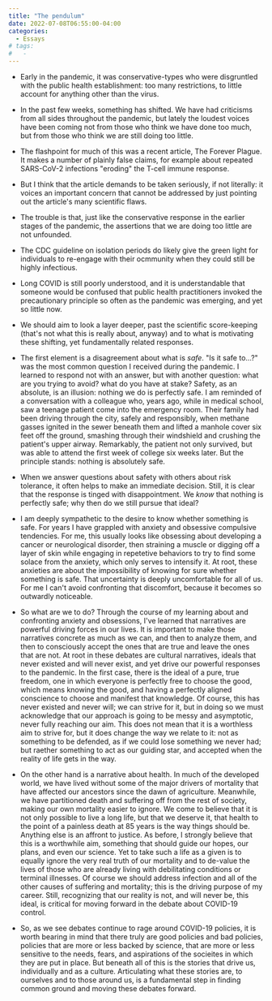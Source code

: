 ```yaml
---
title: "The pendulum"
date: 2022-07-08T06:55:00-04:00
categories:
  - Essays
# tags:
#   - 
---
```


- Early in the pandemic, it was conservative-types who were disgruntled with the public health establishment: too many restrictions, to little account for anything other than the virus. 

- In the past few weeks, something has shifted. We have had criticisms from all sides throughout the pandemic, but lately the loudest voices have been coming not from those who think we have done too much, but from those who think we are still doing too little. 

- The flashpoint for much of this was a recent article, The Forever Plague. It makes a number of plainly false claims, for example about repeated SARS-CoV-2 infections "eroding" the T-cell immune response. 

- But I think that the article demands to be taken seriously, if not literally: it voices an important concern that cannot be addressed by just pointing out the article's many scientific flaws. 

- The trouble is that, just like the conservative response in the earlier stages of the pandemic, the assertions that we are doing too little are not unfounded. 

- The CDC guideline on isolation periods do likely give the green light for individuals to re-engage with their ocmmunity when they could still be highly infectious. 

- Long COVID is still poorly understood, and it is understandable that someone would be confused that public health practitioners invoked the precautionary principle so often as the pandemic was emerging, and yet so little now. 

- We should aim to look a layer deeper, past the scientific score-keeping (that's not what this is really about, anyway) and to what is motivating these shifting, yet fundamentally related responses. 

- The first element is a disagreement about what is _safe_. "Is it safe to...?" was the most common question I received during the pandemic. I learned to respond not with an answer, but with another question: what are you trying to avoid? what do you have at stake? Safety, as an absolute, is an illusion: nothing we do is perfectly safe. I am reminded of a conversation with a colleague who, years ago, while in medical school, saw a teenage patient come into the emergency room. Their family had been driving through the city, safely and responsibly, when methane gasses ignited in the sewer beneath them and lifted a manhole cover six feet off the ground, smashing through their windshield and crushing the patient's upper airway. Remarkably, the patient not only survived, but was able to attend the first week of college six weeks later. But the principle stands: nothing is absolutely safe. 

- When we answer questions about safety with others about risk tolerance, it often helps to make an immediate decision. Still, it is clear that the response is tinged with disappointment. We _know_ that nothing is perfectly safe; why then do we still pursue that ideal? 

- I am deeply sympathetic to the desire to know whether something is safe. For years I have grappled with anxiety and obsessive compulsive tendencies. For me, this usually looks like obsessing about developing a cancer or neurological disorder, then straining a muscle or digging off a layer of skin while engaging in repetetive behaviors to try to find some solace from the anxiety, which only serves to intensify it. At root, these anxieties are about the impossibility of knowing for sure whether something is safe. That uncertainty is deeply uncomfortable for all of us. For me I can't avoid confronting that discomfort, because it becomes so outwardly noticeable. 

- So what are we to do? Through the course of my learning about and confronting anxiety and obsessions, I've learned that narratives are powerful driving forces in our lives. It is important to make those narratives concrete as much as we can, and then to analyze them, and then to consciously accept the ones that are true and leave the ones that are not. At root in these debates are cultural narratives, ideals that never existed and will never exist, and yet drive our powerful responses to the pandemic. In the first case, there is the ideal of a pure, true freedom, one in which everyone is perfectly free to choose the good, which means knowing the good, and having a perfectly aligned conscience to choose and manifest that knowledge. Of course, this has never existed and never will; we can strive for it, but in doing so we must acknowledge that our approach is going to be messy and asymptotic, never fully reaching our aim. This does not mean that it is a worthless aim to strive for, but it does change the way we relate to it: not as something to be defended, as if we could lose something we never had; but raether something to act as our guiding star, and accepted when the reality of life gets in the way. 

- On the other hand is a narrative about health. In much of the developed world, we have lived without some of the major drivers of mortality that have affected our ancestors since the dawn of agriculture. Meanwhile, we have partitioned death and suffering off from the rest of society, making our own mortality easier to ignore. We come to believe that it is not only possible to live a long life, but that we deserve it, that health to the point of a painless death at 85 years is the way things should be. Anything else is an affront to justice. As before, I strongly believe that this is a worthwhile aim, something that should guide our hopes, our plans, and even our science. Yet to take such a life as a given is to equally ignore the very real truth of our mortality and to de-value the lives of those who are already living with debilitating conditions or terminal illnesses. Of course we should address infection and all of the other causes of suffering and mortality; this is the driving purpose of my career. Still, recognizing that our reality is not, and will never be, this ideal, is critical for moving forward in the debate about COVID-19 control. 

- So, as we see debates continue to rage around COVID-19 policies, it is worth bearing in mind that there truly are good policies and bad policies, policies that are more or less backed by science, that are more or less sensitive to the needs, fears, and aspirations of the socieites in which they are put in place. But beneath all of this is the stories that drive us, individually and as a culture. Articulating what these stories are, to ourselves and to those around us, is a fundamental step in finding common ground and moving these debates forward. 
















